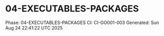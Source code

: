 # 04-EXECUTABLES-PACKAGES
Phase: 04-EXECUTABLES-PACKAGES
CI: CI-GO001-003
Generated: Sun Aug 24 22:41:22 UTC 2025
